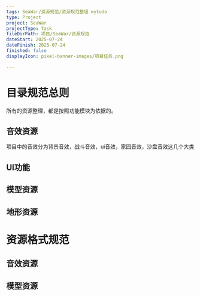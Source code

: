 ```yaml
---
tags: SeaWar/资源规范/资源规范整理 mytodo
type: Project
project: SeaWar
projectType: Task
fileDirPath: 项目/SeaWar/资源规范
dateStart: 2025-07-24
dateFinish: 2025-07-24
finished: false
displayIcon: pixel-banner-images/项目任务.png

---
```

# 目录规范总则
所有的资源整理，都是按照功能模块为依据的。
## 音效资源
项目中的音效分为背景音效，战斗音效，ui音效，家园音效，沙盘音效这几个大类

## UI功能
## 模型资源
## 地形资源
# 资源格式规范
## 音效资源
## 模型资源





